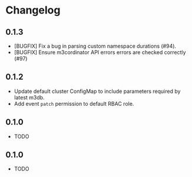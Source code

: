# Changelog

## 0.1.3

* [BUGFIX] Fix a bug in parsing custom namespace durations (#94).
* [BUGFIX] Ensure m3cordinator API errors errors are checked correctly (#97)

## 0.1.2

* Update default cluster ConfigMap to include parameters required by latest m3db.
* Add event `patch` permission to default RBAC role.

## 0.1.0

* TODO

## 0.1.0

* TODO
